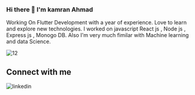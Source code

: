 ### Hi there 👋 I'm kamran Ahmad



 Working On Flutter Development with a year of experience. 
 Love to learn and explore new technologies. I worked on javascript React js , Node js , Express js , Monogo DB. Also I'm very much fimilar with Machine learning and data Science.
 
 
![12](https://user-images.githubusercontent.com/68790390/184704243-77895f9e-7171-4826-aa04-cebe790a48f4.gif)
  
  
## Connect with me

![linkedin](https://user-images.githubusercontent.com/68790390/184706531-dcdc032b-3055-4f01-aac8-957c847676b1.png)


